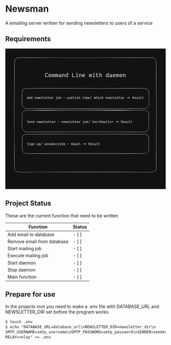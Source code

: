 # Newsman
A emailing server written for sending newsletters to users of a service

## Requirements

![REQUIREMENTS](/.diagrams/diagram.png)

## Project Status
These are the current function that need to be written

| Function | Status |
|---|---|
| Add email to database | - [ ] |
| Remove email from database | - [ ] |
| Start mailing job | - [ ] |
| Execute mailing job | - [ ] |
| Start daemon | - [ ] |
| Stop daemon | - [ ] |
| Main function | - [ ] |

## Prepare for use 
In the projects root you need to make a .env file with DATABASE_URL and NEWSLETTER_DIR
set before the program works.

```
$ touch .env
$ echo "DATABASE_URL=database_url\nNEWSLETTER_DIR=newsletter_dir\n
SMTP_USERNAME=smtp_username\nSMTP_PASSWORD=smtp_password\nSENDER=sender\n
RELAY=relay" >> .env

```
